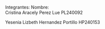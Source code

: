 Integrantes:
Nombre:          
Cristina Aracely Perez Lue          PL240092


Yesenia Lizbeth Hernandez Portillo  HP240153
